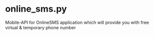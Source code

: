 # online_sms.py
Mobile-API for OnlineSMS application which will provide you with free virtual &amp; temporary phone number

